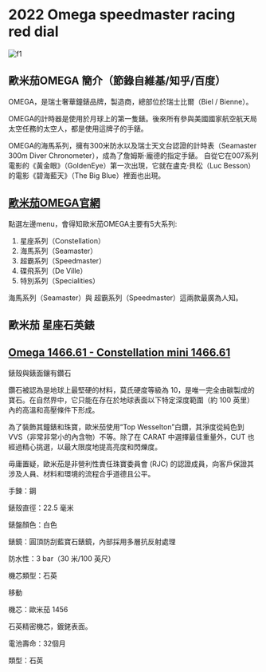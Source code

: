 # 2022 Omega speedmaster racing red dial
![f1](https://github.com/HCH1/blog/blob/master/fig/.png)


## 歐米茄OMEGA 簡介（節錄自維基/知乎/百度）
OMEGA，是瑞士奢華鐘錶品牌，製造商，總部位於瑞士比爾（Biel / Bienne）。

OMEGA的計時器是使用於月球上的第一隻錶。後來所有參與美國國家航空航天局太空任務的太空人，都是使用這牌子的手錶。

OMEGA的海馬系列，擁有300米防水以及瑞士天文台認證的計時表（Seamaster 300m Diver Chronometer），成為了詹姆斯·龐德的指定手錶。
自從它在007系列電影的《黃金眼》（GoldenEye）第一次出現，它就在盧克·貝松（Luc Besson）的電影《碧海藍天》（The Big Blue）裡面也出現。

## [歐米茄OMEGA官網](https://www.omegawatches.com/)

點選左邊menu，會得知歐米茄OMEGA主要有5大系列:

1. 星座系列（Constellation）
1. 海馬系列（Seamaster）
1. 超霸系列（Speedmaster）
1. 碟飛系列（De Ville）
1. 特別系列（Specialities）

海馬系列（Seamaster）與 超霸系列（Speedmaster）這兩款最廣為人知。

## 歐米茄 星座石英錶
## [Omega 1466.61 - Constellation mini 1466.61](https://www.omegawatches.com/en-us/watch-omega-constellation-quartz-mini-14666100)

錶殼與錶面鑲有鑽石

鑽石被認為是地球上最堅硬的材料，莫氏硬度等級為 10，是唯一完全由碳製成的寶石。在自然界中，它只能在存在於地球表面以下特定深度範圍（約 100 英里）內的高溫和高壓條件下形成。

為了裝飾其鐘錶和珠寶，歐米茄使用“Top Wesselton”白鑽，其淨度從純色到 VVS（非常非常小的內含物）不等。除了在 CARAT 中選擇最佳重量外，CUT 也經過精心挑選，以最大限度地提高亮度和閃爍度。

毋庸置疑，歐米茄是非營利性責任珠寶委員會 (RJC) 的認證成員，向客戶保證其涉及人員、材料和環境的流程合乎道德且公平。

手鍊：鋼

錶殼直徑：22.5 毫米

錶盤顏色：白色

錶鏡：圓頂防刮藍寶石錶鏡，內部採用多層抗反射處理

防水性：3 bar（30 米/100 英尺）

機芯類型：石英

移動

機芯：歐米茄 1456

石英精密機芯，鍍銠表面。

電池壽命：32個月

類型：石英
